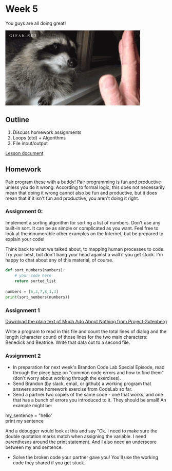 # Week 5
You guys are all doing great!

![racoon_highfive dot gif](assets/racoon_highfive.gif)

## Outline
1. Discuss homework assignments
2. Loops (ctd) + Algorithms
3. File input/output

[Lesson document](./lesson.md)

## Homework

Pair program these with a buddy! Pair programming is fun and productive unless you do it wrong. According to formal logic, this does not necessarily mean that doing it wrong cannot also be fun and productive, but it does mean that if it isn't fun and productive, you aren't doing it right.

### Assignment 0:

Implement a sorting algorithm for sorting a list of numbers. Don't use any built-in sort. It can be as simple or complicated as you want. Feel free to look at the innumerable other examples on the Internet, but be prepared to explain your code!

Think back to what we talked about, to mapping human processes to code. Try your best, but don't bang your head against a wall if you get stuck. I'm happy to chat about any of this material, of course.

```python
def sort_numbers(numbers):
    # your code here
    return sorted_list

numbers = [6,3,7,8,1,3]
print(sort_numbers(numbers))
```

### Assignment 1

[Download the plain text of Much Ado About Nothing from Project Gutenberg](http://www.gutenberg.org/ebooks/1519)

Write a program to read in this file and count the total lines of dialog and the length (character count) of those lines for the two main characters: Benedick and Beatrice. Write that data out to a second file.

### Assignment 2

* In preparation for next week's Brandon Code Lab Special Episode, read through the piece [here](https://humanitiesprogramming.github.io/exercises/python-debugging/) on "common code errors and how to find them" (don't worry about working through the exercises).
* Send Brandon (by slack, email, or github) a working program that answers some homework exercise from CodeLab so far. 
* Send a partner two copies of the same code - one that works, and one that has a bunch of errors you introduced to it. They should be small! An example might be:

my_sentence = "hello' <br>
print my sentence

And a debugger would look at this and say "Ok. I need to make sure the double quotation marks match when assigning the variable. I need parentheses around the print statement. And I also need an underscore between my and sentence.

* Solve the broken code your partner gave you! You'll use the working code they shared if you get stuck.
